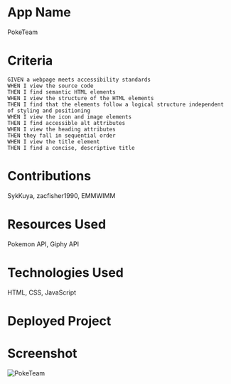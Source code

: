 # App Name
PokeTeam

# Criteria
```
GIVEN a webpage meets accessibility standards
WHEN I view the source code
THEN I find semantic HTML elements
WHEN I view the structure of the HTML elements
THEN I find that the elements follow a logical structure independent of styling and positioning
WHEN I view the icon and image elements
THEN I find accessible alt attributes
WHEN I view the heading attributes
THEN they fall in sequential order
WHEN I view the title element
THEN I find a concise, descriptive title
```
# Contributions
SykKuya, zacfisher1990, EMMWIMM

# Resources Used
Pokemon API, Giphy API

# Technologies Used
HTML, CSS, JavaScript
# Deployed Project

# Screenshot
![PokeTeam]()